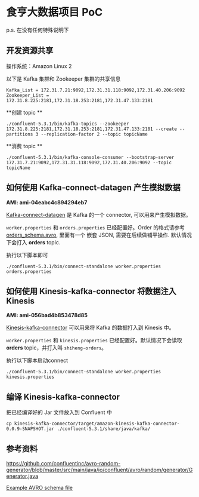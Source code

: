 # 食亨大数据项目 PoC

p.s. 在没有任何特殊说明下

## 开发资源共享

操作系统：Amazon Linux 2

以下是 Kafka 集群和 Zookeeper 集群的共享信息
```
Kafka_List = 172.31.7.21:9092,172.31.31.118:9092,172.31.40.206:9092
Zookeeper_List = 172.31.8.225:2181,172.31.18.253:2181,172.31.47.133:2181
```

**创建 topic **
```shell script
./confluent-5.3.1/bin/kafka-topics --zookeeper 172.31.8.225:2181,172.31.18.253:2181,172.31.47.133:2181 --create --partitions 3 --replication-factor 2 --topic topicName 
```

**消费 topic **
```shell script
./confluent-5.3.1/bin/kafka-console-consumer --bootstrap-server 172.31.7.21:9092,172.31.31.118:9092,172.31.40.206:9092 --topic topicName
```

## 如何使用 Kafka-connect-datagen 产生模拟数据

**AMI: ami-04eabc4c894294eb7**

[Kafka-connect-datagen](https://github.com/confluentinc/kafka-connect-datagen) 是 Kafka 的一个 connector, 可以用来产生模拟数据。

`worker.properties` 和 `orders.properties` 已经配置好。Order 的格式请参考[orders_schema.avro](orders_schema.avro), 里面有一个
嵌套 JSON, 需要在后续做铺平操作. 默认情况下会打入 **orders** topic.


执行以下脚本即可
```shell script
./confluent-5.3.1/bin/connect-standalone worker.properties orders.properties
```

## 如何使用 Kinesis-kafka-connector 将数据注入 Kinesis

**AMI: ami-056bad4b853478d85**

[Kinesis-kafka-connector](https://github.com/awslabs/kinesis-kafka-connector) 可以用来将 Kafka 的数据打入到 Kinesis 中。

`worker.properties` 和 `kinesis.properties` 已经配置好。默认情况下会读取 **orders** topic，并打入叫 `shiheng-orders`。

执行以下脚本启动connect
```shell script
./confluent-5.3.1/bin/connect-standalone worker.properties kinesis.properties
```


## 编译 Kinesis-kafka-connector

把已经编译好的 Jar 文件放入到 Confluent 中
```shell script
cp kinesis-kafka-connector/target/amazon-kinesis-kafka-connector-0.0.9-SNAPSHOT.jar ./confluent-5.3.1/share/java/kafka/
```



## 参考资料

https://github.com/confluentinc/avro-random-generator/blob/master/src/main/java/io/confluent/avro/random/generator/Generator.java



[Example AVRO schema file](https://github.com/confluentinc/kafka-connect-datagen/tree/master/src/main/resources)

